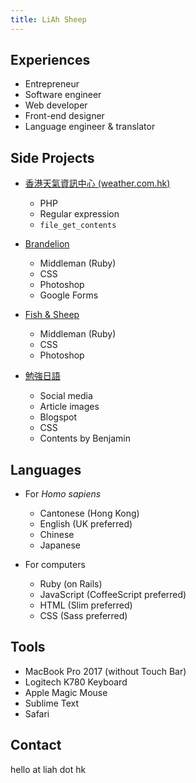 ```yaml
---
title: LiAh Sheep
---
```


## Experiences

- Entrepreneur
- Software engineer
- Web developer
- Front-end designer
- Language engineer & translator

## Side Projects

- [香港天氣資訊中心 (weather.com.hk)](http://www.weather.com.hk/)
    - PHP
    - Regular expression
    - `file_get_contents`

- [Brandelion](http://brandelion.co/)
    - Middleman (Ruby)
    - CSS
    - Photoshop
    - Google Forms

- [Fish & Sheep](http://fish.liahsheep.com/)
    - Middleman (Ruby)
    - CSS
    - Photoshop
    
- [勉強日語](http://benkyou-japanese.blogspot.com/)
    - Social media
    - Article images
    - Blogspot
    - CSS
    - Contents by Benjamin
    
## Languages

- For *Homo sapiens*
    - Cantonese (Hong Kong)
    - English (UK preferred)
    - Chinese
    - Japanese
        
- For computers</div>
    - Ruby (on Rails)
    - JavaScript (CoffeeScript preferred)
    - HTML (Slim preferred)
    - CSS (Sass preferred)
        
## Tools

- MacBook Pro 2017 (without Touch Bar)
- Logitech K780 Keyboard
- Apple Magic Mouse
- Sublime Text
- Safari

## Contact

hello at liah dot hk
